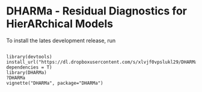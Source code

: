 # DHARMa - Residual Diagnostics for HierARchical Models


To install the lates development release, run 

```{r}

library(devtools)
install_url("https://dl.dropboxusercontent.com/s/xlvjf0vpslukl29/DHARMa.tar.gz", dependencies = T)
library(DHARMa)
?DHARMa
vignette("DHARMa", package="DHARMa")

```

